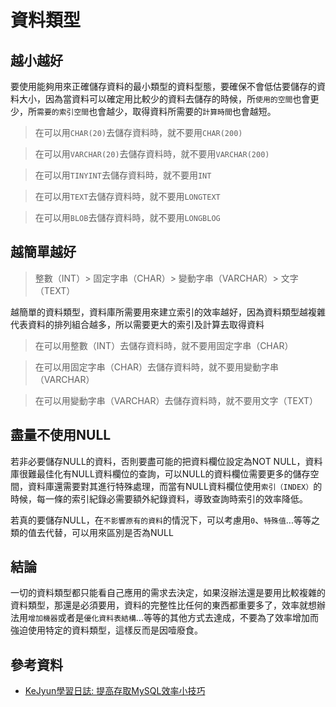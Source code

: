 # 資料類型

## 越小越好

要使用能夠用來正確儲存資料的最小類型的資料型態，要確保不會低估要儲存的資料大小，因為當資料可以確定用比較少的資料去儲存的時候，所`使用的空間`也會更少，所`需要的索引空間`也會越少，取得資料所需要的`計算時間`也會越短。

> 在可以用`CHAR(20)`去儲存資料時，就不要用`CHAR(200)`

> 在可以用`VARCHAR(20)`去儲存資料時，就不要用`VARCHAR(200)`

> 在可以用`TINYINT`去儲存資料時，就不要用`INT`

> 在可以用`TEXT`去儲存資料時，就不要用`LONGTEXT`

> 在可以用`BLOB`去儲存資料時，就不要用`LONGBLOG`


## 越簡單越好

 > 整數（INT）> 固定字串（CHAR）> 變動字串（VARCHAR）> 文字（TEXT）

越簡單的資料類型，資料庫所需要用來建立索引的效率越好，因為資料類型越複雜代表資料的排列組合越多，所以需要更大的索引及計算去取得資料

> 在可以用整數（INT）去儲存資料時，就不要用固定字串（CHAR）

> 在可以用固定字串（CHAR）去儲存資料時，就不要用變動字串（VARCHAR）

> 在可以用變動字串（VARCHAR）去儲存資料時，就不要用文字（TEXT）


## 盡量不使用NULL

若非必要儲存NULL的資料，否則要盡可能的把資料欄位設定為NOT NULL，資料庫很難最佳化有NULL資料欄位的查詢，可以NULL的資料欄位需要更多的儲存空間，資料庫還需要對其進行特殊處理，而當有NULL資料欄位使用`索引（INDEX）`的時候，每一條的索引紀錄必需要額外紀錄資料，導致查詢時索引的效率降低。

若真的要儲存NULL，在`不影響原有的資料`的情況下，可以考慮用`0`、`特殊值`...等等之類的值去代替，可以用來區別是否為NULL


## 結論

一切的資料類型都只能看自己應用的需求去決定，如果沒辦法還是要用比較複雜的資料類型，那還是必須要用，資料的完整性比任何的東西都重要多了，效率就想辦法用`增加機器`或者是`優化資料表結構`...等等的其他方式去達成，不要為了效率增加而強迫使用特定的資料類型，這樣反而是因噎廢食。


## 參考資料
* [KeJyun學習日誌: 提高存取MySQL效率小技巧](http://blog.kejyun.com/2012/12/Tips-For-Use-MySQL-With-High-Performance.html)
